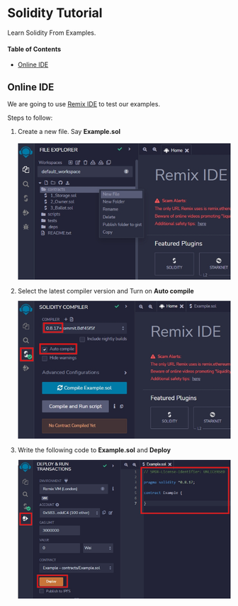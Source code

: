 # Solidity Tutorial
Learn Solidity From Examples.

#### Table of Contents  
- [Online IDE](#online-ide)  


## Online IDE
We are going to use [Remix IDE](https://remix.ethereum.org/) to test our examples.

Steps to follow:
1. Create a new file. Say __Example.sol__
   
   ![](image/1.jpeg)
2. Select the latest compiler version and Turn on __Auto compile__
   
   ![](image/2.jpeg)
3. Write the following code to __Example.sol__ and __Deploy__
   
   ![](image/3.jpeg)
